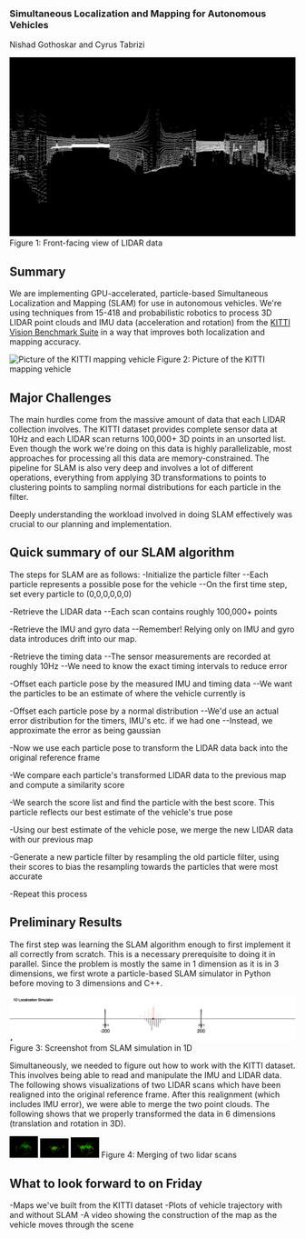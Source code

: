 ### Simultaneous Localization and Mapping for Autonomous Vehicles
Nishad Gothoskar and Cyrus Tabrizi

<img src="images/frontlidar.png" alt="Front-facing view of LIDAR data" class="inline"/>
Figure 1: Front-facing view of LIDAR data

## Summary
We are implementing GPU-accelerated, particle-based Simultaneous Localization and Mapping (SLAM) for use in autonomous vehicles. We're using techniques from 15-418 and probabilistic robotics to process 3D LIDAR point clouds and IMU data (acceleration and rotation) from the [KITTI Vision Benchmark Suite](http://www.cvlibs.net/datasets/kitti/) in a way that improves both localization and mapping accuracy.

<img src="http://www.cvlibs.net/datasets/kitti/images/passat_sensors.jpg" alt="Picture of the KITTI mapping vehicle " class="inline"/>
Figure 2: Picture of the KITTI mapping vehicle

## Major Challenges
The main hurdles come from the massive amount of data that each LIDAR collection involves. The KITTI dataset provides complete sensor data at 10Hz and each LIDAR scan returns 100,000+ 3D points in an unsorted list. Even though the work we're doing on this data is highly parallelizable, most approaches for processing all this data are memory-constrained. The pipeline for SLAM is also very deep and involves a lot of different operations, everything from applying 3D transformations to points to clustering points to sampling normal distributions for each particle in the filter. 

Deeply understanding the workload involved in doing SLAM effectively was crucial to our planning and implementation.

## Quick summary of our SLAM algorithm
The steps for SLAM are as follows:
-Initialize the particle filter
--Each particle represents a possible pose for the vehicle
--On the first time step, set every particle to (0,0,0,0,0,0)

-Retrieve the LIDAR data
--Each scan contains roughly 100,000+ points

-Retrieve the IMU and gyro data
--Remember! Relying only on IMU and gyro data introduces drift into our map.

-Retrieve the timing data
--The sensor measurements are recorded at roughly 10Hz
--We need to know the exact timing intervals to reduce error

-Offset each particle pose by the measured IMU and timing data
--We want the particles to be an estimate of where the vehicle currently is

-Offset each particle pose by a normal distribution
--We'd use an actual error distribution for the timers, IMU's etc. if we had one
--Instead, we approximate the error as being gaussian

-Now we use each particle pose to transform the LIDAR data back into the original reference frame

-We compare each particle's transformed LIDAR data to the previous map and compute a similarity score

-We search the score list and find the particle with the best score. This particle reflects our best estimate of the vehicle's true pose

-Using our best estimate of the vehicle pose, we merge the new LIDAR data with our previous map

-Generate a new particle filter by resampling the old particle filter, using their scores to bias the resampling towards the particles that were most accurate

-Repeat this process

## Preliminary Results
The first step was learning the SLAM algorithm enough to first implement it all correctly from scratch. This is a necessary prerequisite to doing it in parallel. Since the problem is mostly the same in 1 dimension as it is in 3 dimensions, we first wrote a particle-based SLAM simulator in Python before moving to 3 dimensions and C++.

<img src="images/1Dsim.png" alt="Screenshot from SLAM simulation in 1D" class="inline"/>
Figure 3: Screenshot from SLAM simulation in 1D

Simultaneously, we needed to figure out how to work with the KITTI dataset. This involves being able to read and manipulate the IMU and LIDAR data. The following shows visualizations of two LIDAR scans which have been realigned into the original reference frame. After this realignment (which includes IMU error), we were able to merge the two point clouds. The following shows that we properly transformed the data in 6 dimensions (translation and rotation in 3D).

<img src="images/lidar1.png" width="50"/>
<img src="images/lidar2.png" width="50"/>
<img src="images/lidar1and2.png" width="50"/>
Figure 4: Merging of two lidar scans

## What to look forward to on Friday
-Maps we've built from the KITTI dataset
-Plots of vehicle trajectory with and without SLAM
-A video showing the construction of the map as the vehicle moves through the scene